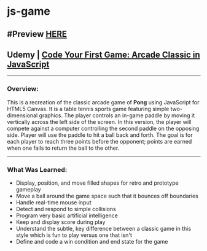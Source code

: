 # js-game

#Preview [HERE](https://agarcian031.github.io/js-game/)
---
## Udemy | [Code Your First Game: Arcade Classic in JavaScript ](https://www.udemy.com/code-your-first-game/learn/v4/content)
---
### Overview: 

This is a recreation of the classic arcade game of **Pong** using JavaScript for HTML5 Canvas. It is a table tennis sports game featuring simple two-dimensional graphics. The player controls an in-game paddle by moving it vertically across the left side of the screen. In this version, the player will compete against a computer controlling the second paddle on the opposing side. Player will use the paddle to hit a ball back and forth. The goal is for each player to reach three points before the opponent; points are earned when one fails to return the ball to the other.

---
### What Was Learned: 

* Display, position, and move filled shapes for retro and prototype gameplay
* Move a ball around the game space such that it bounces off boundaries
* Handle real-time mouse input
* Detect and respond to simple collisions
* Program very basic artificial intelligence
* Keep and display score during play
* Understand the subtle, key difference between a classic game in this style which is fun to play versus one that isn't
* Define and code a win condition and end state for the game
